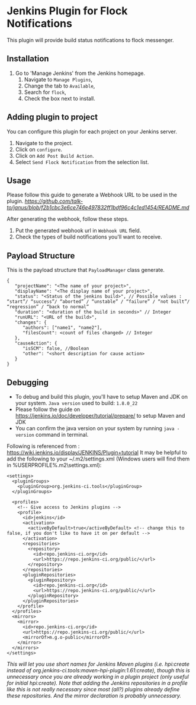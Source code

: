 # Jenkins Plugin for Flock Notifications

This plugin will provide build status notifications to flock messenger.

## Installation
1. Go to 'Manage Jenkins' from the Jenkins homepage.
    1. Navigate to `Manage Plugins`,
    1. Change the tab to `Available`,
    1. Search for `flock`,
    1. Check the box next to install.

## Adding plugin to project
You can configure this plugin for each project on your Jenkins server.

1. Navigate to the project.
2. Click on `configure`.
3. Click on `Add Post Build Action`.
4. Select `Send Flock Notification` from the selection list.

## Usage
Please follow this guide to generate a Webhook URL to be used in the plugin.
*https://github.com/talk-to/janus/blob/f2b1cbc3e6ce746e497832ff1bdf96c4c1ed1454/README.md*

After generating the webhook, follow these steps.

1. Put the generated webhook url in `Webhook URL` field.
2. Check the types of build notifications you'll want to receive.

## Payload Structure

This is the payload structure that `PayloadManager` class generate.

````
{  
   "projectName": "<The name of your project>",
   "displayName": "<The display name of your project>",
   "status": "<Status of the jenkins build>", // Possible values : “start”/ “success”/ “aborted” / “unstable” / “failure” / “not built”/ “regression” / “back to normal”
   "duration": "<duration of the build in seconds>" // Integer
   "runURL": "<URL of the build>",
   "changes": {  
      "authors": ["name1", "name2"],
      "filesCount": <count of files changed> // Integer
   },
   "causeAction": {  
      "isSCM": false, //Boolean
      "other": "<short description for cause action>
   }
}
```` 

## Debugging
- To debug and build this plugin, you'll have to setup Maven and JDK on your system.
`Java version` used to build: `1.8.0_22`
- Please follow the guide on https://jenkins.io/doc/developer/tutorial/prepare/ to setup Maven and JDK
- You can confirm  the java version on your system by running `java -version` command in terminal.

Following is referenced from : https://wiki.jenkins.io/display/JENKINS/Plugin+tutorial
It may be helpful to add the following to your ~/.m2/settings.xml (Windows users will find them in %USERPROFILE%\.m2\settings.xml):
````
<settings>
  <pluginGroups>
    <pluginGroup>org.jenkins-ci.tools</pluginGroup>
  </pluginGroups>
 
  <profiles>
    <!-- Give access to Jenkins plugins -->
    <profile>
      <id>jenkins</id>
      <activation>
        <activeByDefault>true</activeByDefault> <!-- change this to false, if you don't like to have it on per default -->
      </activation>
      <repositories>
        <repository>
          <id>repo.jenkins-ci.org</id>
          <url>https://repo.jenkins-ci.org/public/</url>
        </repository>
      </repositories>
      <pluginRepositories>
        <pluginRepository>
          <id>repo.jenkins-ci.org</id>
          <url>https://repo.jenkins-ci.org/public/</url>
        </pluginRepository>
      </pluginRepositories>
    </profile>
  </profiles>
  <mirrors>
    <mirror>
      <id>repo.jenkins-ci.org</id>
      <url>https://repo.jenkins-ci.org/public/</url>
      <mirrorOf>m.g.o-public</mirrorOf>
    </mirror>
  </mirrors>
</settings>

````

*This will let you use short names for Jenkins Maven plugins (i.e. hpi:create instead of org.jenkins-ci.tools:maven-hpi-plugin:1.61:create),
though this is unnecessary once you are already working in a plugin project (only useful for initial hpi:create).
Note that adding the Jenkins repositories in a profile like this is not really necessary since most (all?) plugins already define these repositories.
And the mirror declaration is probably unnecessary.*